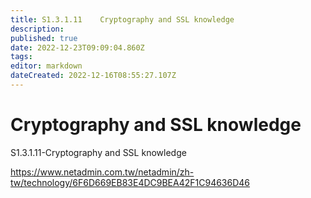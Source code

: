 ```yaml
---
title: S1.3.1.11	Cryptography and SSL knowledge
description: 
published: true
date: 2022-12-23T09:09:04.860Z
tags: 
editor: markdown
dateCreated: 2022-12-16T08:55:27.107Z
---
```


# Cryptography and SSL knowledge
S1.3.1.11-Cryptography and SSL knowledge

https://www.netadmin.com.tw/netadmin/zh-tw/technology/6F6D669EB83E4DC9BEA42F1C94636D46

